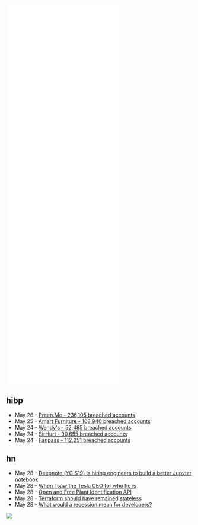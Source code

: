 ![Metrics](https://raw.githubusercontent.com/phixion/phixion/master/metrics.svg)

## hibp

<!--
for https://github.com/phixion/phixion/blob/main/.github/workflows/feeds.yml
-->
<!--START_SECTION:haveibeenpwnd-->
- May 26 - [Preen.Me - 236,105 breached accounts](https://haveibeenpwned.com/PwnedWebsites#PreenMe)
- May 25 - [Amart Furniture - 108,940 breached accounts](https://haveibeenpwned.com/PwnedWebsites#AmartFurniture)
- May 24 - [Wendy's - 52,485 breached accounts](https://haveibeenpwned.com/PwnedWebsites#Wendys)
- May 24 - [SirHurt - 90,655 breached accounts](https://haveibeenpwned.com/PwnedWebsites#SirHurt)
- May 24 - [Fanpass - 112,251 breached accounts](https://haveibeenpwned.com/PwnedWebsites#Fanpass)
<!--END_SECTION:haveibeenpwnd-->

## hn

<!--
for https://github.com/phixion/phixion/blob/main/.github/workflows/feeds.yml
-->
<!--START_SECTION:hn-->
- May 28 - [Deepnote (YC S19) is hiring engineers to build a better Jupyter notebook](https://deepnote.com/join-us)
- May 28 - [When I saw the Tesla CEO for who he is](https://slate.com/technology/2022/05/elon-musk-tesla-twitter-fables.html)
- May 28 - [Open and Free Plant Identification API](https://plantnet.org/en/)
- May 28 - [Terraform should have remained stateless](https://www.bejarano.io/terraform-stateless/)
- May 28 - [What would a recession mean for developers?](https://blog.boot.dev/news/what-would-a-recession-do-to-developers/)
<!--END_SECTION:hn-->

<!--
for https://yhype.me
-->
![](https://hit.yhype.me/github/profile?user_id=13013670)

